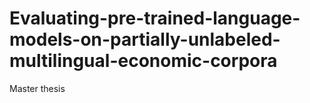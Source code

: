 # Evaluating-pre-trained-language-models-on-partially-unlabeled-multilingual-economic-corpora
Master thesis 
